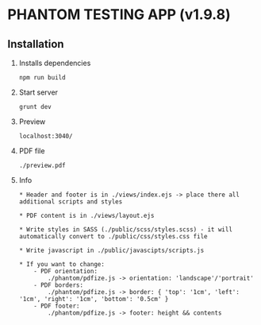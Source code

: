 # PHANTOM TESTING APP (v1.9.8) #


## Installation ##

1. Installs dependencies

    ```
    npm run build
    ```


2. Start server

    ```
    grunt dev
    ```

3. Preview
    ```
    localhost:3040/
    ```
4. PDF file
    ```
    ./preview.pdf
    ```
4. Info

    ```
    * Header and footer is in ./views/index.ejs -> place there all additional scripts and styles
    
    * PDF content is in ./views/layout.ejs
    
    * Write styles in SASS (./public/scss/styles.scss) - it will automatically convert to ./public/css/styles.css file
    
    * Write javascript in ./public/javascipts/scripts.js
    
    * If you want to change:
        - PDF orientation: 
            ./phantom/pdfize.js -> orientation: 'landscape'/'portrait'
        - PDF borders: 
            ./phantom/pdfize.js -> border: { 'top': '1cm', 'left': '1cm', 'right': '1cm', 'bottom': '0.5cm' }
        - PDF footer:
            ./phantom/pdfize.js -> footer: height && contents
    ```